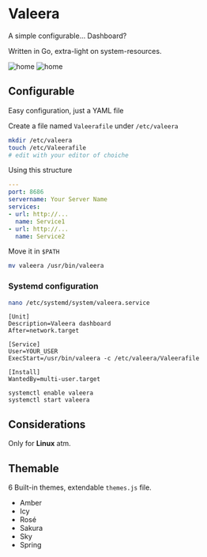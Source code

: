 # Valeera

A simple configurable... Dashboard?

Written in Go, extra-light on system-resources.

![home](https://i.ibb.co/Vxmc4L5/image.png)
![home](https://i.ibb.co/3SftxQz/image.png)

## Configurable

Easy configuration, just a YAML file

Create a file named `Valeerafile` under `/etc/valeera`

```sh
mkdir /etc/valeera
touch /etc/Valeerafile
# edit with your editor of choiche
```
Using this structure

```yaml
---
port: 8686
servername: Your Server Name
services:
- url: http://...
  name: Service1
- url: http://...
  name: Service2
```

Move it in `$PATH`

```sh
mv valeera /usr/bin/valeera
```

### Systemd configuration

```sh
nano /etc/systemd/system/valeera.service
```

```
[Unit]
Description=Valeera dashboard
After=network.target

[Service]
User=YOUR_USER
ExecStart=/usr/bin/valeera -c /etc/valeera/Valeerafile

[Install]
WantedBy=multi-user.target
```

```
systemctl enable valeera
systemctl start valeera
```

## Considerations

Only for **Linux** atm.

## Themable

6 Built-in themes, extendable `themes.js` file.

- Amber
- Icy
- Rosé
- Sakura
- Sky
- Spring